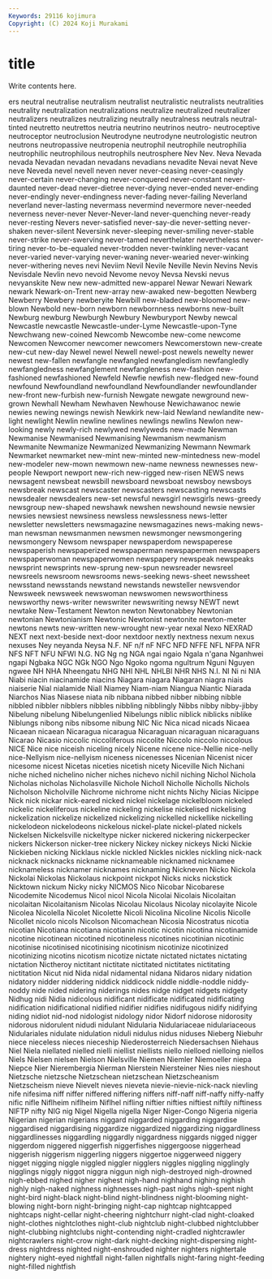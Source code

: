 ```yaml
---
Keywords: 29116 kojimura
Copyright: (C) 2024 Koji Murakami
---
```


# title

Write contents here.



ers neutral neutralise neutralism neutralist
neutralistic neutralists neutralities neutrality neutralization neutralizations neutralize neutralized neutralizer neutralizers
neutralizes neutralizing neutrally neutralness neutrals neutral-tinted neutretto neutrettos neutria neutrino
neutrinos neutro- neutroceptive neutroceptor neutroclusion Neutrodyne neutrodyne neutrologistic neutron neutrons
neutropassive neutropenia neutrophil neutrophile neutrophilia neutrophilic neutrophilous neutrophils neutrosphere Nev
Nev. Neva Nevada nevada Nevadan nevadan nevadans nevadians nevadite Nevai
nevat Neve neve Neveda nevel nevell neven never never-ceasing never-ceasingly
never-certain never-changing never-conquered never-constant never-daunted never-dead never-dietree never-dying never-ended never-ending
never-endingly never-endingness never-fading never-failing Neverland neverland never-lasting nevermass nevermind nevermore
never-needed neverness never-never Never-Never-land never-quenching never-ready never-resting Nevers never-satisfied never-say-die
never-setting never-shaken never-silent Neversink never-sleeping never-smiling never-stable never-strike never-swerving never-tamed
neverthelater nevertheless never-tiring never-to-be-equaled never-trodden never-twinkling never-vacant never-varied never-varying never-waning
never-wearied never-winking never-withering neves nevi Neviim Nevil Nevile Neville Nevin
Nevins Nevis Nevisdale Nevlin nevo nevoid Nevome nevoy Nevsa Nevski
nevus nevyanskite New new new-admitted new-apparel Newar Newari Newark newark
Newark-on-Trent new-array new-awaked new-begotten Newberg Newberry Newbery newberyite Newbill new-bladed
new-bloomed new-blown Newbold new-born newborn newbornness newborns new-built Newburg newburg
Newburgh Newbury Newburyport Newby newcal Newcastle newcastle Newcastle-under-Lyme Newcastle-upon-Tyne Newchwang
new-coined Newcomb Newcombe new-come newcome Newcomen Newcomer newcomer newcomers Newcomerstown
new-create new-cut new-day Newel newel Newell newel-post newels newelty newer
newest new-fallen newfangle newfangled newfangledism newfangledly newfangledness newfanglement newfangleness new-fashion
new-fashioned newfashioned Newfeld Newfie newfish new-fledged new-found newfound Newfoundland newfoundland
Newfoundlander newfoundlander new-front new-furbish new-furnish Newgate newgate newground new-grown Newhall
Newham Newhaven Newhouse Newichawanoc newie newies newing newings newish Newkirk
new-laid Newland newlandite new-light newlight Newlin newline newlines newlings newlins
Newlon new-looking newly newly-rich newlywed newlyweds new-made Newman Newmanise Newmanised
Newmanising Newmanism newmanism Newmanite Newmanize Newmanized Newmanizing Newmann Newmark Newmarket
newmarket new-mint new-minted new-mintedness new-model new-modeler new-mown newmown new-name newness
newnesses new-people Newport newport new-rich new-rigged new-risen NEWS news newsagent
newsbeat newsbill newsboard newsboat newsboy newsboys newsbreak newscast newscaster newscasters
newscasting newscasts newsdealer newsdealers new-set newsful newsgirl newsgirls news-greedy newsgroup
new-shaped newshawk newshen newshound newsie newsier newsies newsiest newsiness newsless
newslessness news-letter newsletter newsletters newsmagazine newsmagazines news-making news-man newsman newsmanmen
newsmen newsmonger newsmongering newsmongery Newsom newspaper newspaperdom newspaperese newspaperish newspaperized
newspaperman newspapermen newspapers newspaperwoman newspaperwomen newspapery newspeak newspeaks newsprint newsprints
new-sprung new-spun newsreader newsreel newsreels newsroom newsrooms news-seeking news-sheet newssheet
newsstand newsstands newstand newstands newsteller newsvendor Newsweek newsweek newswoman newswomen
newsworthiness newsworthy news-writer newswriter newswriting newsy NEWT newt newtake New-Testament
Newton newton Newtonabbey Newtonian newtonian Newtonianism Newtonic Newtonist newtonite newton-meter
newtons newts new-written new-wrought new-year nexal Nexo NEXRAD NEXT next
next-beside next-door nextdoor nextly nextness nexum nexus nexuses Ney neyanda
Neysa N.F. NF n/f nF NFC NFD NFFE NFL NFPA
NFR NFS NFT NFU NFWI N.G. NG Ng ng NGA
ngai ngaio Ngala n'gana Nganhwei ngapi Ngbaka NGC NGk NGO
Ngo Ngoko ngoma ngultrum Nguni Nguyen ngwee NH NHA Nheengatu
NHG NHI NHL NHLBI NHR NHS N.I. NI Ni ni
NIA Niabi niacin niacinamide niacins Niagara niagara Niagaran niagra niais
niaiserie Nial nialamide Niall Niamey Niam-niam Niangua Niantic Niarada Niarchos
Nias Niasese niata nib nibbana nibbed nibber nibbing nibble nibbled
nibbler nibblers nibbles nibbling nibblingly Nibbs nibby nibby-jibby Nibelung nibelung
Nibelungenlied Nibelungs niblic niblick niblicks niblike Niblungs nibong nibs nibsome
nibung NIC Nic Nica nicad nicads Nicaea Nicaean nicaean Nicaragua
nicaragua Nicaraguan nicaraguan nicaraguans Nicarao Nicasio niccolic niccoliferous niccolite Niccolo
niccolo niccolous NICE Nice nice niceish niceling nicely Nicene nicene
nice-Nellie nice-nelly nice-Nellyism nice-nellyism niceness nicenesses Nicenian Nicenist nicer nicesome
nicest Nicetas niceties nicetish nicety Niceville Nich Nichani niche niched
nichelino nicher niches nichevo nichil niching Nichol Nichola Nicholas nicholas
Nicholasville Nichole Nicholl Nicholle Nicholls Nichols Nicholson Nicholville Nichrome nichrome
nicht nichts Nichy Nicias Nicippe Nick nick nickar nick-eared nicked
nickel nickelage nickelbloom nickeled nickelic nickeliferous nickeline nickeling nickelise nickelised
nickelising nickelization nickelize nickelized nickelizing nickelled nickellike nickelling nickelodeon nickelodeons
nickelous nickel-plate nickel-plated nickels Nickelsen Nickelsville nickeltype nicker nickered nickering
nickerpecker nickers Nickerson nicker-tree nickery Nickey nickey nickeys Nicki Nickie
Nickieben nicking Nicklaus nickle nickled Nickles nickles nickling nick-nack nicknack
nicknacks nickname nicknameable nicknamed nicknamee nicknameless nicknamer nicknames nicknaming Nickneven
Nicko Nickola Nickolai Nickolas Nickolaus nickpoint nickpot Nicks nicks nickstick
Nicktown nickum Nicky nicky NICMOS Nico Nicobar Nicobarese Nicodemite Nicodemus
Nicol nicol Nicola Nicolai Nicolais Nicolaitan nicolaitan Nicolaitanism Nicolas Nicolau
Nicolaus Nicolay nicolayite Nicole Nicolea Nicolella Nicolet Nicolette Nicoli Nicolina
Nicoline Nicolis Nicolle Nicollet nicolo nicols Nicolson Nicomachean Nicosia Nicostratus
nicotia nicotian Nicotiana nicotiana nicotianin nicotic nicotin nicotina nicotinamide nicotine
nicotinean nicotined nicotineless nicotines nicotinian nicotinic nicotinise nicotinised nicotinising nicotinism
nicotinize nicotinized nicotinizing nicotins nicotism nicotize nictate nictated nictates nictating
nictation Nictheroy nictitant nictitate nictitated nictitates nictitating nictitation Nicut nid
Nida nidal nidamental nidana Nidaros nidary nidation nidatory nidder niddering
niddick niddicock niddle niddle-noddle niddy-noddy nide nided nidering niderings nides
nidge nidget nidgets nidgety Nidhug nidi Nidia nidicolous nidificant nidificate
nidificated nidificating nidification nidificational nidified nidifier nidifies nidifugous nidify nidifying
niding nidiot nid-nod nidologist nidology nidor Nidorf nidorose nidorosity nidorous
nidorulent nidudi nidulant Nidularia Nidulariaceae nidulariaceous Nidulariales nidulate nidulation niduli
nidulus nidus niduses Nieberg Niebuhr niece nieceless nieces nieceship Niederosterreich
Niedersachsen Niehaus Niel Niela niellated nielled nielli niellist niellists niello
nielloed nielloing niellos Niels Nielsen nielsen Nielson Nielsville Niemen Niemler
Niemoeller niepa Niepce Nier Nierembergia Nierman Nierstein Niersteiner Nies nies
nieshout Nietzsche nietzsche Nietzschean nietzschean Nietzscheanism Nietzscheism nieve Nievelt nieves
nieveta nievie-nievie-nick-nack nievling nife nifesima niff niffer niffered niffering niffers
niff-naff niff-naffy niffy-naffy nific nifle Niflheim niflheim Niflhel nifling niftier
nifties niftiest niftily niftiness NIFTP nifty NIG nig Nigel Nigella
nigella Niger Niger-Congo Nigeria nigeria Nigerian nigerian nigerians niggard niggarded
niggarding niggardise niggardised niggardising niggardize niggardized niggardizing niggardliness niggardlinesses niggardling
niggardly niggardness niggards nigged nigger niggerdom niggered niggerfish niggerfishes niggergoose
niggerhead niggerish niggerism niggerling niggers niggertoe niggerweed niggery nigget nigging
niggle niggled niggler nigglers niggles niggling nigglingly nigglings niggly niggot
niggra niggun nigh nigh-destroyed nigh-drowned nigh-ebbed nighed nigher nighest nigh-hand
nighhand nighing nighish nighly nigh-naked nighness nighnesses nigh-past nighs nigh-spent
night night-bird night-black night-blind night-blindness night-blooming night-blowing night-born night-bringing night-cap
nightcap nightcapped nightcaps night-cellar night-cheering nightchurr night-clad night-cloaked night-clothes nightclothes
night-club nightclub night-clubbed nightclubber night-clubbing nightclubs night-contending night-cradled nightcrawler nightcrawlers
night-crow night-dark night-decking night-dispersing night-dress nightdress nighted night-enshrouded nighter nighters
nightertale nightery night-eyed nightfall night-fallen nightfalls night-faring night-feeding night-filled nightfish
